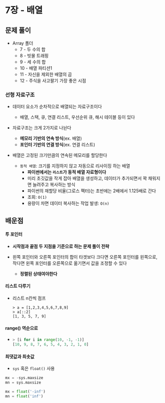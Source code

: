 # 7장 - 배열

## 문제 풀이

- Array 폴더
  - 7 - 두 수의 합
  - 8 - 빗물 트래핑
  - 9 - 세 수의 합
  - 10 - 배열 파티션1
  - 11 - 자신을 제외한 배열의 곱
  - 12 - 주식을 사고팔기 가장 좋은 시점

### 선형 자료구조

- 데이터 요소가 순차적으로 배열되는 자료구조이다
  - 배열, 스택, 큐, 연결 리스트, 우선순위 큐, 해시 테이블 등이 있다

- 자료구조는 크게 2가지로 나뉜다
  - **메모리 기반의 연속 방식**(ex. 배열)
  - **포인터 기반의 연결 방식**(ex. 연결 리스트)

- 배열은 고정된 크기만큼의 연속된 메모리를 할당한다
  - `동적 배열`: 크기를 지정하지 않고 자동으로 리사이징 하는 배열
    - **파이썬에서는 `리스트`가 동적 배열 자료형이다**
    - 미리 초깃값을 작게 잡아 배열을 생성하고, 데이터가 추가되면서 꽉 채워지면 늘려주고 복사하는 방식
    - 파이썬의 재할당 비율(그로스 팩터)는 초반에는 2배에서 1.125배로 간다
    - 조회: `O(1)`
    - 용량이 차면 데이터 복사하는 작업 발생: `O(n)`

## 배운점

#### 투 포인터

- **시작점과 끝점 두 지점을 기준으로 하는 문제 풀이 전략**

- 왼쪽 포인터와 오른쪽 포인터의 합이 타겟보다 크다면 오른쪽 포인터를 왼쪽으로, 작다면 왼쪽 포인터를 오른쪽으로 옮기면서 값을 조정할 수 있다
  - **정렬된 상태여야한다**

#### 리스트 다루기

- 리스트 n칸씩 점프

  ```pyton
  > a = [1,2,3,4,5,6,7,8,9]
  > a[::2]
  [1, 3, 5, 7, 9]
  ```

#### range() 역순으로

- ```python
  > [i for i in range(10, -1, -1)]
  [10, 9, 8, 7, 6, 5, 4, 3, 2, 1, 0]
  ```

#### 최댓값과 최솟값

- `sys` 혹은 `float()` 사용

```python
mx = -sys.maxsize
mn = sys.maxsize
```

```python
mx = float('-inf')
mn = float('inf')
```


